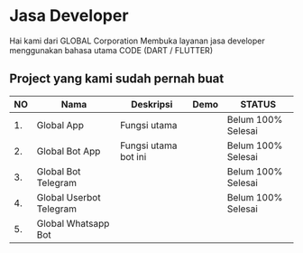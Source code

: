 # Jasa Developer
 
Hai kami dari GLOBAL Corporation Membuka layanan jasa developer menggunakan bahasa utama CODE (DART / FLUTTER)

## Project yang kami sudah pernah buat

| NO | Nama                    | Deskripsi            | Demo | STATUS             |
|----|-------------------------|----------------------|------|--------------------|
| 1. | Global App              | Fungsi utama         |      | Belum 100% Selesai |
| 2. | Global Bot App          | Fungsi utama bot ini |      | Belum 100% Selesai |
| 3. | Global Bot Telegram     |                      |      | Belum 100% Selesai |
| 4. | Global Userbot Telegram |                      |      | Belum 100% Selesai |
| 5. | Global Whatsapp Bot     |                      |      |                    |


